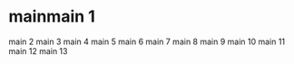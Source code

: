 # mainmain 1
main 2
main 3
main 4
main 5
main 6
main 7
main 8
main 9
main 10
main 11
main 12
main 13
